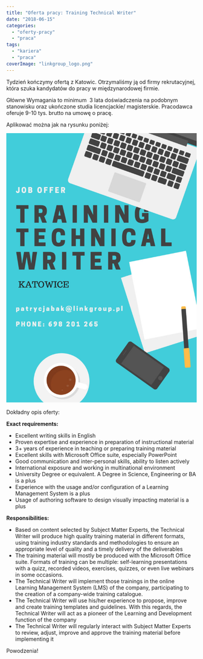 ```yaml
---
title: "Oferta pracy: Training Technical Writer"
date: "2018-06-15"
categories:
  - "oferty-pracy"
  - "praca"
tags:
  - "kariera"
  - "praca"
coverImage: "linkgroup_logo.png"
---
```


Tydzień kończymy ofertą z Katowic. Otrzymaliśmy ją od firmy rekrutacyjnej, która szuka kandydatów do pracy w międzynarodowej firmie.

Główne Wymagania to minimum  3 lata doświadczenia na podobnym stanowisku oraz ukończone studia licencjackie/ magisterskie. Pracodawca oferuje 9-10 tys. brutto na umowę o pracę.

Aplikować można jak na rysunku poniżej:

![](images/Job-Offer-724x1024.jpg)

Dokładny opis oferty:

**Exact requirements:**

- Excellent writing skills in English
- Proven expertise and experience in preparation of instructional material
- 3+ years of experience in teaching or preparing training material
- Excellent skills with Microsoft Office suite, especially PowerPoint
- Good communication and inter-personal skills, ability to listen actively
- International exposure and working in multinational environment
- University Degree or equivalent. A Degree in Science, Engineering or BA is a plus
- Experience with the usage and/or configuration of a Learning Management System is a plus
- Usage of authoring software to design visually impacting material is a plus

**Responsibilities:**

- Based on content selected by Subject Matter Experts, the Technical Writer will produce high quality training material in different formats, using training industry standards and methodologies to ensure an appropriate level of quality and a timely delivery of the deliverables
- The training material will mostly be produced with the Microsoft Office suite. Formats of training can be multiple: self-learning presentations with a quizz, recorded videos, exercises, quizzes, or even live webinars in some occasions.
- The Technical Writer will implement those trainings in the online Learning Management System (LMS) of the company, participating to the creation of a company-wide training catalogue.
- The Technical Writer will use his/her experience to propose, improve and create training templates and guidelines. With this regards, the Technical Writer will act as a pioneer of the Learning and Development function of the company
- The Technical Writer will regularly interact with Subject Matter Experts to review, adjust, improve and approve the training material before implementing it

Powodzenia!
